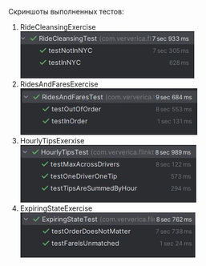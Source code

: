 Скриншоты выполненных тестов:
1. RideCleansingExercise <br />
![alt text](image.png)
2. RidesAndFaresExercise <br />
![alt text](image-1.png)
3. HourlyTipsExerxise <br />
![alt text](image-2.png)
4. ExpiringStateExercise <br />
![alt text](image-3.png)
